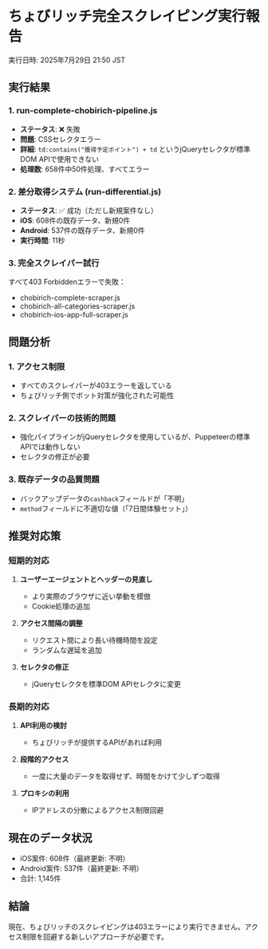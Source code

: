 # ちょびリッチ完全スクレイピング実行報告

実行日時: 2025年7月29日 21:50 JST

## 実行結果

### 1. run-complete-chobirich-pipeline.js
- **ステータス**: ❌ 失敗
- **問題**: CSSセレクタエラー
- **詳細**: `td:contains("獲得予定ポイント") + td` というjQueryセレクタが標準DOM APIで使用できない
- **処理数**: 658件中50件処理、すべてエラー

### 2. 差分取得システム (run-differential.js)
- **ステータス**: ✅ 成功（ただし新規案件なし）
- **iOS**: 608件の既存データ、新規0件
- **Android**: 537件の既存データ、新規0件
- **実行時間**: 11秒

### 3. 完全スクレイパー試行
すべて403 Forbiddenエラーで失敗：
- chobirich-complete-scraper.js
- chobirich-all-categories-scraper.js
- chobirich-ios-app-full-scraper.js

## 問題分析

### 1. アクセス制限
- すべてのスクレイパーが403エラーを返している
- ちょびリッチ側でボット対策が強化された可能性

### 2. スクレイパーの技術的問題
- 強化パイプラインがjQueryセレクタを使用しているが、Puppeteerの標準APIでは動作しない
- セレクタの修正が必要

### 3. 既存データの品質問題
- バックアップデータの`cashback`フィールドが「不明」
- `method`フィールドに不適切な値（「7日間体験セット」）

## 推奨対応策

### 短期的対応
1. **ユーザーエージェントとヘッダーの見直し**
   - より実際のブラウザに近い挙動を模倣
   - Cookie処理の追加

2. **アクセス間隔の調整**
   - リクエスト間により長い待機時間を設定
   - ランダムな遅延を追加

3. **セレクタの修正**
   - jQueryセレクタを標準DOM APIセレクタに変更

### 長期的対応
1. **API利用の検討**
   - ちょびリッチが提供するAPIがあれば利用

2. **段階的アクセス**
   - 一度に大量のデータを取得せず、時間をかけて少しずつ取得

3. **プロキシの利用**
   - IPアドレスの分散によるアクセス制限回避

## 現在のデータ状況
- iOS案件: 608件（最終更新: 不明）
- Android案件: 537件（最終更新: 不明）
- 合計: 1,145件

## 結論
現在、ちょびリッチのスクレイピングは403エラーにより実行できません。アクセス制限を回避する新しいアプローチが必要です。